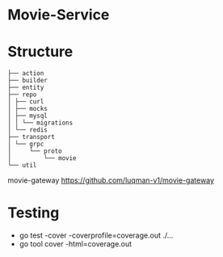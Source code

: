 # Movie-Service

# Structure

```
├── action
├── builder
├── entity
├── repo
│ ├── curl
│ ├── mocks
│ ├── mysql
│ │ └── migrations
│ └── redis
├── transport
│ └── grpc
│     └── proto
│         └── movie
└── util
```

movie-gateway
https://github.com/luqman-v1/movie-gateway

# Testing 
- go test -cover -coverprofile=coverage.out ./...
- go tool cover -html=coverage.out
